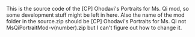 This is the source code of the [CP] Ohodavi's Portraits for Ms. Qi mod, so some development stuff might be left in here. 
Also the name of the mod folder in the source.zip should be [CP] Ohodavi's Portraits for Ms. Qi not MsQiPortraitMod-v(number).zip but I can't figure out how to change it.
